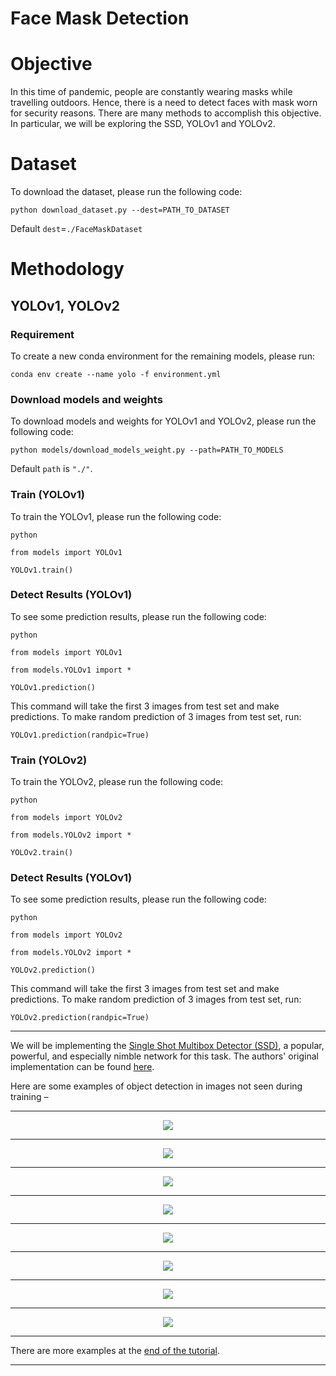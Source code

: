 # Face Mask Detection
<!---
# Contents

[***Objective***](https://github.com/Ut0pi4/pytorch_ssd_linux#objective)

[***Dataset***](https://github.com/Ut0pi4/pytorch_ssd_linux#dataset)

[***Methodology***](https://github.com/Ut0pi4/pytorch_ssd_linux#methodology)

[***Implementation***](https://github.com/Ut0pi4/pytorch_ssd_linux#implementation)

[***Training***](https://github.com/Ut0pi4/pytorch_ssd_linux#training)

[***Evaluation***](https://github.com/Ut0pi4/pytorch_ssd_linux#evaluation)

[***Inference***](https://github.com/Ut0pi4/pytorch_ssd_linux#inference)

[***Frequently Asked Questions***](https://github.com/Ut0pi4/pytorch_ssd_linux#faqs)
-->
# Objective

In this time of pandemic, people are constantly wearing masks while travelling outdoors. Hence, there is a need to detect faces with mask worn for security reasons. There are many methods to accomplish this objective. In particular, we will be exploring the SSD, YOLOv1 and YOLOv2. 

# Dataset 

To download the dataset, please run the following code:

`python download_dataset.py --dest=PATH_TO_DATASET`

Default `dest`=`./FaceMaskDataset`

# Methodology
## YOLOv1, YOLOv2

### Requirement
To create a new conda environment for the remaining models, please run:

`conda env create --name yolo -f environment.yml`


### Download models and weights
To download models and weights for YOLOv1 and YOLOv2, please run the following code:

`
python models/download_models_weight.py --path=PATH_TO_MODELS
`

Default `path` is `"./"`.

### Train (YOLOv1)
To train the YOLOv1, please run the following code:


`python`

`from models import YOLOv1`

`YOLOv1.train()`

### Detect Results (YOLOv1)
To see some prediction results, please run the following code:

`python`

`from models import YOLOv1`

`from models.YOLOv1 import *`

`YOLOv1.prediction()`

This command will take the first 3 images from test set and make predictions.
To make random prediction of 3 images from test set, run:

`YOLOv1.prediction(randpic=True)`

### Train (YOLOv2)
To train the YOLOv2, please run the following code:

`python`

`from models import YOLOv2`

`from models.YOLOv2 import *`

`YOLOv2.train()`

### Detect Results (YOLOv1)
To see some prediction results, please run the following code:

`python`

`from models import YOLOv2`

`from models.YOLOv2 import *`

`YOLOv2.prediction()`

This command will take the first 3 images from test set and make predictions.
To make random prediction of 3 images from test set, run:


`YOLOv2.prediction(randpic=True)`


---
We will be implementing the [Single Shot Multibox Detector (SSD)](https://arxiv.org/abs/1512.02325), a popular, powerful, and especially nimble network for this task. The authors' original implementation can be found [here](https://github.com/weiliu89/caffe/tree/ssd).

Here are some examples of object detection in images not seen during training –

---

<p align="center">
<img src="./img/mask1.jpg">
</p>

---

<p align="center">
<img src="path/img/000022.jpg">
</p>

---

<p align="center">
<img src="./img/000069.jpg">
</p>

---

<p align="center">
<img src="./img/000082.jpg">
</p>

---

<p align="center">
<img src="./img/000144.jpg">
</p>

---

<p align="center">
<img src="./img/000139.jpg">
</p>

---

<p align="center">
<img src="./img/000116.jpg">
</p>

---

<p align="center">
<img src="./img/000098.jpg">
</p>

---

There are more examples at the [end of the tutorial](https://github.com/sgrvinod/a-PyTorch-Tutorial-to-Object-Detection#some-more-examples).

---
